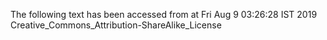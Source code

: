 The following text has been accessed from at Fri Aug 9 03:26:28 IST 2019
Creative_Commons_Attribution-ShareAlike_License
